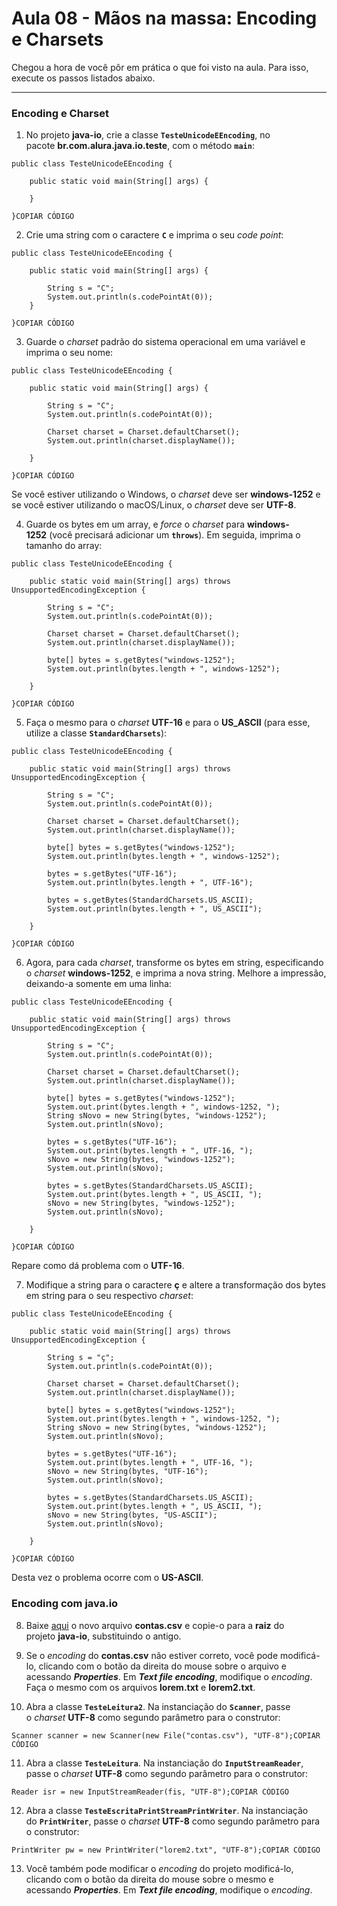 # Aula 08 - Mãos na massa: Encoding e Charsets

Chegou a hora de você pôr em prática o que foi visto na aula. Para isso, execute os passos listados abaixo.

---

### **Encoding e Charset**

1) No projeto **java-io**, crie a classe **`TesteUnicodeEEncoding`**, no pacote **br.com.alura.java.io.teste**, com o método **`main`**:

```
public class TesteUnicodeEEncoding {

    public static void main(String[] args) {

    }

}COPIAR CÓDIGO
```

2) Crie uma string com o caractere **`C`** e imprima o seu *code point*:

```
public class TesteUnicodeEEncoding {

    public static void main(String[] args) {

        String s = "C";
        System.out.println(s.codePointAt(0));
    }

}COPIAR CÓDIGO
```

3) Guarde o *charset* padrão do sistema operacional em uma variável e imprima o seu nome:

```
public class TesteUnicodeEEncoding {

    public static void main(String[] args) {

        String s = "C";
        System.out.println(s.codePointAt(0));

        Charset charset = Charset.defaultCharset();
        System.out.println(charset.displayName());

    }

}COPIAR CÓDIGO
```

Se você estiver utilizando o Windows, o *charset* deve ser **windows-1252** e se você estiver utilizando o macOS/Linux, o *charset* deve ser **UTF-8**.

4) Guarde os bytes em um array, e *force* o *charset* para **windows-1252** (você precisará adicionar um **`throws`**). Em seguida, imprima o tamanho do array:

```
public class TesteUnicodeEEncoding {

    public static void main(String[] args) throws UnsupportedEncodingException {

        String s = "C";
        System.out.println(s.codePointAt(0));

        Charset charset = Charset.defaultCharset();
        System.out.println(charset.displayName());

        byte[] bytes = s.getBytes("windows-1252");
        System.out.println(bytes.length + ", windows-1252");

    }

}COPIAR CÓDIGO
```

5) Faça o mesmo para o *charset* **UTF-16** e para o **US_ASCII** (para esse, utilize a classe **`StandardCharsets`**):

```
public class TesteUnicodeEEncoding {

    public static void main(String[] args) throws UnsupportedEncodingException {

        String s = "C";
        System.out.println(s.codePointAt(0));

        Charset charset = Charset.defaultCharset();
        System.out.println(charset.displayName());

        byte[] bytes = s.getBytes("windows-1252");
        System.out.println(bytes.length + ", windows-1252");

        bytes = s.getBytes("UTF-16");
        System.out.println(bytes.length + ", UTF-16");

        bytes = s.getBytes(StandardCharsets.US_ASCII);
        System.out.println(bytes.length + ", US_ASCII");

    }

}COPIAR CÓDIGO
```

6) Agora, para cada *charset*, transforme os bytes em string, especificando o *charset* **windows-1252**, e imprima a nova string. Melhore a impressão, deixando-a somente em uma linha:

```
public class TesteUnicodeEEncoding {

    public static void main(String[] args) throws UnsupportedEncodingException {

        String s = "C";
        System.out.println(s.codePointAt(0));

        Charset charset = Charset.defaultCharset();
        System.out.println(charset.displayName());

        byte[] bytes = s.getBytes("windows-1252");
        System.out.print(bytes.length + ", windows-1252, ");
        String sNovo = new String(bytes, "windows-1252");
        System.out.println(sNovo);

        bytes = s.getBytes("UTF-16");
        System.out.print(bytes.length + ", UTF-16, ");
        sNovo = new String(bytes, "windows-1252");
        System.out.println(sNovo);

        bytes = s.getBytes(StandardCharsets.US_ASCII);
        System.out.print(bytes.length + ", US_ASCII, ");
        sNovo = new String(bytes, "windows-1252");
        System.out.println(sNovo);

    }

}COPIAR CÓDIGO
```

Repare como dá problema com o **UTF-16**.

7) Modifique a string para o caractere **ç** e altere a transformação dos bytes em string para o seu respectivo *charset*:

```
public class TesteUnicodeEEncoding {

    public static void main(String[] args) throws UnsupportedEncodingException {

        String s = "ç";
        System.out.println(s.codePointAt(0));

        Charset charset = Charset.defaultCharset();
        System.out.println(charset.displayName());

        byte[] bytes = s.getBytes("windows-1252");
        System.out.print(bytes.length + ", windows-1252, ");
        String sNovo = new String(bytes, "windows-1252");
        System.out.println(sNovo);

        bytes = s.getBytes("UTF-16");
        System.out.print(bytes.length + ", UTF-16, ");
        sNovo = new String(bytes, "UTF-16");
        System.out.println(sNovo);

        bytes = s.getBytes(StandardCharsets.US_ASCII);
        System.out.print(bytes.length + ", US_ASCII, ");
        sNovo = new String(bytes, "US-ASCII");
        System.out.println(sNovo);

    }

}COPIAR CÓDIGO
```

Desta vez o problema ocorre com o **US-ASCII**.

### **Encoding com java.io**

8) Baixe [aqui](https://caelum-online-public.s3.amazonaws.com/857-java-io/05/contas.csv) o novo arquivo **contas.csv** e copie-o para a **raiz** do projeto **java-io**, substituindo o antigo.

9) Se o *encoding* do **contas.csv** não estiver correto, você pode modificá-lo, clicando com o botão da direita do mouse sobre o arquivo e acessando ***Properties***. Em ***Text file encoding***, modifique o *encoding*. Faça o mesmo com os arquivos **lorem.txt** e **lorem2.txt**.

10) Abra a classe **`TesteLeitura2`**. Na instanciação do **`Scanner`**, passe o *charset* **UTF-8** como segundo parâmetro para o construtor:

```
Scanner scanner = new Scanner(new File("contas.csv"), "UTF-8");COPIAR CÓDIGO
```

11) Abra a classe **`TesteLeitura`**. Na instanciação do **`InputStreamReader`**, passe o *charset* **UTF-8** como segundo parâmetro para o construtor:

```
Reader isr = new InputStreamReader(fis, "UTF-8");COPIAR CÓDIGO
```

12) Abra a classe **`TesteEscritaPrintStreamPrintWriter`**. Na instanciação do **`PrintWriter`**, passe o *charset* **UTF-8** como segundo parâmetro para o construtor:

```
PrintWriter pw = new PrintWriter("lorem2.txt", "UTF-8");COPIAR CÓDIGO
```

13) Você também pode modificar o *encoding* do projeto modificá-lo, clicando com o botão da direita do mouse sobre o mesmo e acessando ***Properties***. Em ***Text file encoding***, modifique o *encoding*.
